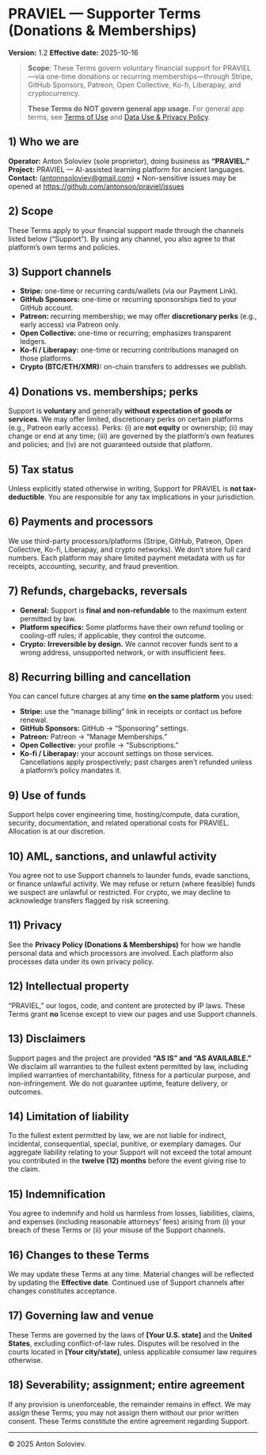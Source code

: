 # PRAVIEL — Supporter Terms (Donations & Memberships)
**Version:** 1.2
**Effective date:** 2025-10-16

> **Scope**: These Terms govern voluntary financial support for PRAVIEL—via one-time donations or recurring memberships—through Stripe, GitHub Sponsors, Patreon, Open Collective, Ko-fi, Liberapay, and cryptocurrency.
>
> **These Terms do NOT govern general app usage.** For general app terms, see [Terms of Use](TERMS_OF_USE.md) and [Data Use & Privacy Policy](DATA_POLICY.md).

## 1) Who we are
**Operator:** Anton Soloviev (sole proprietor), doing business as **“PRAVIEL.”**
**Project:** PRAVIEL — AI-assisted learning platform for ancient languages.
**Contact:** (antonnsoloviev@gmail.com) • Non-sensitive issues may be opened at https://github.com/antonsoo/praviel/issues

## 2) Scope
These Terms apply to your financial support made through the channels listed below (“Support”). By using any channel, you also agree to that platform’s own terms and policies.

## 3) Support channels
- **Stripe:** one-time or recurring cards/wallets (via our Payment Link).
- **GitHub Sponsors:** one-time or recurring sponsorships tied to your GitHub account.
- **Patreon:** recurring membership; we may offer **discretionary perks** (e.g., early access) via Patreon only.
- **Open Collective:** one-time or recurring; emphasizes transparent ledgers.
- **Ko-fi / Liberapay:** one-time or recurring contributions managed on those platforms.
- **Crypto (BTC/ETH/XMR):** on-chain transfers to addresses we publish.

## 4) Donations vs. memberships; perks
Support is **voluntary** and generally **without expectation of goods or services**. We may offer limited, discretionary perks on certain platforms (e.g., Patreon early access). Perks: (i) are **not equity** or ownership; (ii) may change or end at any time; (iii) are governed by the platform’s own features and policies; and (iv) are not guaranteed outside that platform.

## 5) Tax status
Unless explicitly stated otherwise in writing, Support for PRAVIEL is **not tax-deductible**. You are responsible for any tax implications in your jurisdiction.

## 6) Payments and processors
We use third-party processors/platforms (Stripe, GitHub, Patreon, Open Collective, Ko-fi, Liberapay, and crypto networks). We don’t store full card numbers. Each platform may share limited payment metadata with us for receipts, accounting, security, and fraud prevention.

## 7) Refunds, chargebacks, reversals
- **General:** Support is **final and non-refundable** to the maximum extent permitted by law.
- **Platform specifics:** Some platforms have their own refund tooling or cooling-off rules; if applicable, they control the outcome.
- **Crypto:** **Irreversible by design.** We cannot recover funds sent to a wrong address, unsupported network, or with insufficient fees.

## 8) Recurring billing and cancellation
You can cancel future charges at any time **on the same platform** you used:
- **Stripe:** use the “manage billing” link in receipts or contact us before renewal.
- **GitHub Sponsors:** GitHub → “Sponsoring” settings.
- **Patreon:** Patreon → “Manage Memberships.”
- **Open Collective:** your profile → “Subscriptions.”
- **Ko-fi / Liberapay:** your account settings on those services.
Cancellations apply prospectively; past charges aren’t refunded unless a platform’s policy mandates it.

## 9) Use of funds
Support helps cover engineering time, hosting/compute, data curation, security, documentation, and related operational costs for PRAVIEL. Allocation is at our discretion.

## 10) AML, sanctions, and unlawful activity
You agree not to use Support channels to launder funds, evade sanctions, or finance unlawful activity. We may refuse or return (where feasible) funds we suspect are unlawful or restricted. For crypto, we may decline to acknowledge transfers flagged by risk screening.

## 11) Privacy
See the **Privacy Policy (Donations & Memberships)** for how we handle personal data and which processors are involved. Each platform also processes data under its own privacy policy.

## 12) Intellectual property
“PRAVIEL,” our logos, code, and content are protected by IP laws. These Terms grant **no** license except to view our pages and use Support channels.

## 13) Disclaimers
Support pages and the project are provided **“AS IS” and “AS AVAILABLE.”** We disclaim all warranties to the fullest extent permitted by law, including implied warranties of merchantability, fitness for a particular purpose, and non-infringement. We do not guarantee uptime, feature delivery, or outcomes.

## 14) Limitation of liability
To the fullest extent permitted by law, we are not liable for indirect, incidental, consequential, special, punitive, or exemplary damages. Our aggregate liability relating to your Support will not exceed the total amount you contributed in the **twelve (12) months** before the event giving rise to the claim.

## 15) Indemnification
You agree to indemnify and hold us harmless from losses, liabilities, claims, and expenses (including reasonable attorneys’ fees) arising from (i) your breach of these Terms or (ii) your misuse of the Support channels.

## 16) Changes to these Terms
We may update these Terms at any time. Material changes will be reflected by updating the **Effective date**. Continued use of Support channels after changes constitutes acceptance.

## 17) Governing law and venue
These Terms are governed by the laws of **[Your U.S. state]** and the **United States**, excluding conflict-of-law rules. Disputes will be resolved in the courts located in **[Your city/state]**, unless applicable consumer law requires otherwise.

## 18) Severability; assignment; entire agreement
If any provision is unenforceable, the remainder remains in effect. We may assign these Terms; you may not assign them without our prior written consent. These Terms constitute the entire agreement regarding Support.

---

© 2025 Anton Soloviev.
